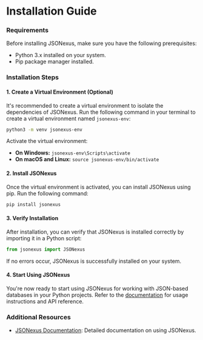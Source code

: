 # Installation Guide

### Requirements

Before installing JSONexus, make sure you have the following prerequisites:

* Python 3.x installed on your system.
* Pip package manager installed.

### Installation Steps

#### 1. Create a Virtual Environment (Optional)

It's recommended to create a virtual environment to isolate the dependencies of JSONexus. Run the following command in your terminal to create a virtual environment named `jsonexus-env`:

```bash
python3 -m venv jsonexus-env
```

Activate the virtual environment:

* **On Windows:** `jsonexus-env\Scripts\activate`
* **On macOS and Linux:** `source jsonexus-env/bin/activate`

#### 2. Install JSONexus

Once the virtual environment is activated, you can install JSONexus using pip. Run the following command:

```bash
pip install jsonexus
```

#### 3. Verify Installation

After installation, you can verify that JSONexus is installed correctly by importing it in a Python script:

```python
from jsonexus import JSONexus
```

If no errors occur, JSONexus is successfully installed on your system.

#### 4. Start Using JSONexus

You're now ready to start using JSONexus for working with JSON-based databases in your Python projects. Refer to the [documentation](./) for usage instructions and API reference.

### Additional Resources

* [JSONexus Documentation](./): Detailed documentation on using JSONexus.
